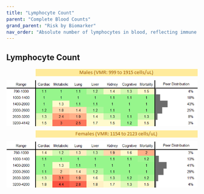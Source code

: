 ```yaml
---
title: "Lymphocyte Count"
parent: "Complete Blood Counts"
grand_parent: "Risk by Biomarker"
nav_order: "Absolute number of lymphocytes in blood, reflecting immune system activity."
---
```



## Lymphocyte Count




<div style="display: flex; flex-direction: column; gap: 10px;">

  <img src="/assets/images/vmrbiomarker_lymphocytes__male.png" alt="Lymphocyte Count VMR Male" style="margin-left: 15%">
  <img src="/assets/images/rr_lymphocytes__male.png" alt="Lymphocyte Count RR Male">

  <img src="/assets/images/vmrbiomarker_lymphocytes__female.png" alt="Lymphocyte Count VMR Female" style="margin-left: 15%; ">
  <img src="/assets/images/rr_lymphocytes__female.png" alt="Lymphocyte Count RR Female">

</div>



